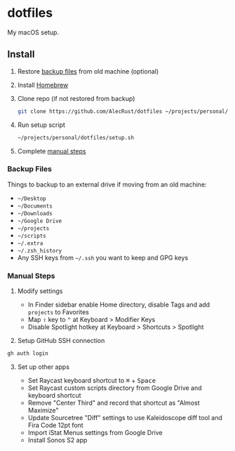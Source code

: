 # dotfiles

My macOS setup.

## Install

1. Restore [backup files](#backup-files) from old machine (optional)

2. Install [Homebrew](https://brew.sh/)

3. Clone repo (if not restored from backup)

    ```sh
    git clone https://github.com/AlecRust/dotfiles ~/projects/personal/dotfiles
    ```

3. Run setup script

    ```sh
    ~/projects/personal/dotfiles/setup.sh
    ```

4. Complete [manual steps](#manual-steps)

### Backup Files

Things to backup to an external drive if moving from an old machine:

- `~/Desktop`
- `~/Documents`
- `~/Downloads`
- `~/Google Drive`
- `~/projects`
- `~/scripts`
- `~/.extra`
- `~/.zsh_history`
- Any SSH keys from `~/.ssh` you want to keep and GPG keys

### Manual Steps

1. Modify settings

    - In Finder sidebar enable Home directory, disable Tags and add `projects` to Favorites
    - Map <kbd>⇪</kbd> key to <kbd>⌃</kbd> at Keyboard > Modifier Keys
    - Disable Spotlight hotkey at Keyboard > Shortcuts > Spotlight

2. Setup GitHub SSH connection

  ```sh
  gh auth login
  ```

3. Set up other apps

    - Set Raycast keyboard shortcut to <kbd>⌘</kbd> + <kbd>Space</kbd>
    - Set Raycast custom scripts directory from Google Drive and keyboard shortcut
    - Remove "Center Third" and record that shortcut as "Almost Maximize"
    - Update Sourcetree "Diff" settings to use Kaleidoscope diff tool and Fira Code 12pt font
    - Import iStat Menus settings from Google Drive
    - Install Sonos S2 app
